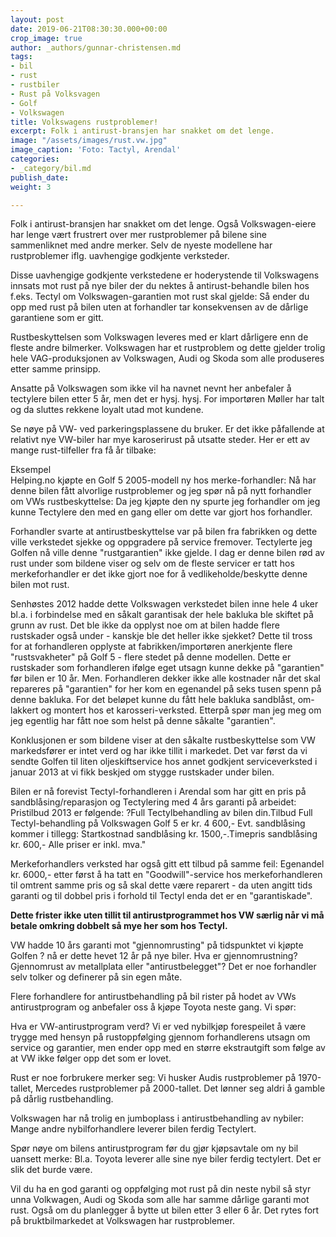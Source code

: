 ```yaml
---
layout: post
date: 2019-06-21T08:30:30.000+00:00
crop_image: true
author: _authors/gunnar-christensen.md
tags:
- bil
- rust
- rustbiler
- Rust på Volksvagen
- Golf
- Volkswagen
title: Volkswagens rustproblemer!
excerpt: Folk i antirust-bransjen har snakket om det lenge.
image: "/assets/images/rust.vw.jpg"
image_caption: 'Foto: Tactyl, Arendal'
categories:
- _category/bil.md
publish_date: 
weight: 3

---
```

Folk i antirust-bransjen har snakket om det lenge. Også Volkswagen-eiere har lenge vært frustrert over mer rustproblemer på bilene sine sammenliknet med andre merker. Selv de nyeste modellene har rustproblemer iflg. uavhengige godkjente verksteder.

Disse uavhengige godkjente verkstedene er hoderystende til Volkswagens innsats mot rust på nye biler der du nektes å antirust-behandle bilen hos f.eks. Tectyl om Volkswagen-garantien mot rust skal gjelde: Så ender du opp med rust på bilen uten at forhandler tar konsekvensen av de dårlige garantiene som er gitt.

Rustbeskyttelsen som Volkswagen leveres med er klart dårligere enn de fleste andre bilmerker. Volkswagen har et rustproblem og dette gjelder trolig hele VAG-produksjonen av Volkswagen, Audi og Skoda som alle produseres etter samme prinsipp.

Ansatte på Volkswagen som ikke vil ha navnet nevnt her anbefaler å tectylere bilen etter 5 år, men det er hysj. hysj. For importøren Møller har talt og da sluttes rekkene loyalt utad mot kundene.

Se nøye på VW- ved parkeringsplassene du bruker. Er det ikke påfallende at relativt nye VW-biler har mye karoserirust på utsatte steder. Her er ett av mange rust-tilfeller fra få år tilbake:

Eksempel  
Helping.no kjøpte en Golf 5 2005-modell ny hos merke-forhandler: Nå har denne bilen fått alvorlige rustproblemer og jeg spør nå på nytt forhandler om VWs rustbeskyttelse: Da jeg kjøpte den ny spurte jeg forhandler om jeg kunne Tectylere den med en gang eller om dette var gjort hos forhandler.

Forhandler svarte at antirustbeskyttelse var på bilen fra fabrikken og dette ville verkstedet sjekke og oppgradere på service fremover. Tectylerte jeg Golfen nå ville denne "rustgarantien" ikke gjelde. I dag er denne bilen rød av rust under som bildene viser og selv om de fleste servicer er tatt hos merkeforhandler er det ikke gjort noe for å vedlikeholde/beskytte denne bilen mot rust.

Senhøstes 2012 hadde dette Volkswagen verkstedet bilen inne hele 4 uker bl.a. i forbindelse med en såkalt garantisak der hele bakluka ble skiftet på grunn av rust. Det ble ikke da opplyst noe om at bilen hadde flere rustskader også under - kanskje ble det heller ikke sjekket? Dette til tross for at forhandleren opplyste at fabrikken/importøren anerkjente flere "rustsvakheter" på Golf 5 - flere stedet på denne modellen. Dette er rustskader som forhandleren ifølge eget utsagn kunne dekke på "garantien" før bilen er 10 år. Men. Forhandleren dekker ikke alle kostnader når det skal repareres på "garantien" for her kom en egenandel på seks tusen spenn på denne bakluka. For det beløpet kunne du fått hele bakluka sandblåst, om-lakkert og montert hos et karosseri-verksted. Etterpå spør man jeg meg om jeg egentlig har fått noe som helst på denne såkalte "garantien".

Konklusjonen er som bildene viser at den såkalte rustbeskyttelse som VW markedsfører er intet verd og har ikke tillit i markedet. Det var først da vi sendte Golfen til liten oljeskiftservice hos annet godkjent serviceverksted i januar 2013 at vi fikk beskjed om stygge rustskader under bilen.

Bilen er nå forevist Tectyl-forhandleren i Arendal som har gitt en pris på sandblåsing/reparasjon og Tectylering med 4 års garanti på arbeidet: Pristilbud 2013 er følgende: ?Full Tectylbehandling av bilen din.Tilbud Full Tectyl-behandling på Volkswagen Golf 5 er kr. 4 600,- Evt. sandblåsing kommer i tillegg: Startkostnad sandblåsing kr. 1500,-.Timepris sandblåsing kr. 600,- Alle priser er inkl. mva."

Merkeforhandlers verksted har også gitt ett tilbud på samme feil: Egenandel kr. 6000,- etter først å ha tatt en "Goodwill"-service hos merkeforhandleren til omtrent samme pris og så skal dette være reparert - da uten angitt tids garanti og til dobbel pris i forhold til Tectyl enda det er en "garantiskade".

**Dette frister ikke uten tillit til antirustprogrammet hos VW særlig når vi må betale omkring dobbelt så mye her som hos Tectyl.**

VW hadde 10 års garanti mot "gjennomrusting" på tidspunktet vi kjøpte Golfen ? nå er dette hevet 12 år på nye biler. Hva er gjennomrustning? Gjennomrust av metallplata eller "antirustbelegget"? Det er noe forhandler selv tolker og definerer på sin egen måte.

Flere forhandlere for antirustbehandling på bil rister på hodet av VWs antirustprogram og anbefaler oss å kjøpe Toyota neste gang. Vi spør:

Hva er VW-antirustprogram verd? Vi er ved nybilkjøp forespeilet å være trygge med hensyn på rustoppfølging gjennom forhandlerens utsagn om service og garantier, men ender opp med en større ekstrautgift som følge av at VW ikke følger opp det som er lovet.

Rust er noe forbrukere merker seg: Vi husker Audis rustproblemer på 1970-tallet, Mercedes rustproblemer på 2000-tallet. Det lønner seg aldri å gamble på dårlig rustbehandling.

Volkswagen har nå trolig en jumboplass i antirustbehandling av nybiler: Mange andre nybilforhandlere leverer bilen ferdig Tectylert.

Spør nøye om bilens antirustprogram før du gjør kjøpsavtale om ny bil uansett merke: Bl.a. Toyota leverer alle sine nye biler ferdig tectylert. Det er slik det burde være.

Vil du ha en god garanti og oppfølging mot rust på din neste nybil så styr unna Volkwagen, Audi og Skoda som alle har samme dårlige garanti mot rust. Også om du planlegger å bytte ut bilen etter 3 eller 6 år. Det rytes fort på bruktbilmarkedet at Volkswagen har rustproblemer.